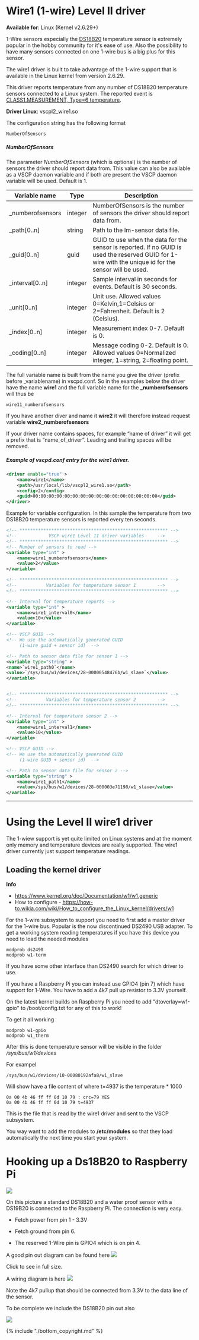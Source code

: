 # Wire1 (1-wire) Level II driver

**Available for**: Linux (Kernel v2.6.29+)

1-Wire sensors especially the [DS18B20](https://datasheets.maximintegrated.com/en/ds/DS18B20.pdf) temperature sensor is extremely popular in the hobby community for it's ease of use. Also the possibility to have many sensors connected on one 1-wire bus is a big plus for this sensor.

The wire1 driver is built to take advantage of the 1-wire support that is available in the Linux kernel from version 2.6.29.

This driver reports temperature from any number of DS18B20 temperature sensors connected to a Linux system. The reported event is [CLASS1.MEASUREMENT, Type=6 temperature](https://grodansparadis.gitbooks.io/the-vscp-specification/content/class1.measurement.html#type6-0x06-temperature).

**Driver Linux**: vscpl2_wire1.so

The configuration string has the following format

    NumberOfSensors

##### NumberOfSensors

The parameter *NumberOfSensors* (which is optional) is the number of sensors the driver should report data from. This value can also be available as a VSCP daemon variable and if both are present the VSCP daemon variable will be used. Default is 1. 

 | Variable name    | Type    | Description  | 
 | -------------    | ----    | -----------  | 
 | _numberofsensors | integer | NumberOfSensors is the number of sensors the driver should report data from. | 
 | _path[0..n]      | string  | Path to the lm-sensor data file.  | 
 | _guid[0..n]      | guid    | GUID to use when the data for the sensor is reported.  If no GUID is used the reserved GUID for 1-wire with the unique id for the sensor will be used. | 
 | _interval[0..n]  | integer | Sample interval in seconds for events. Default is 30 seconds. | 
 | _unit[0..n]      | integer | Unit use. Allowed values 0=Kelvin,1=Celsius or 2=Fahrenheit. Default is 2 (Celsius).  | 
 | _index[0..n]     | integer | Measurement index 0-7. Default is 0. | 
 | _coding[0..n]    | integer | Message coding 0-2. Default is 0. Allowed values 0=Normalized integer, 1=string, 2=floating point. | 

The full variable name is built from the name you give the driver (prefix before _variablename) in vscpd.conf. So in the examples below the driver have the name **wire1** and the full variable name for the **_numberofsensors** will thus be

    wire11_numberofsensors

If you have another diver and name it  **wire2** it will therefore instead request variable **wire2_numberofsensors**

If your driver name contains spaces, for example “name of driver” it will get a prefix that is “name_of_driver”. Leading and trailing spaces will be removed. 

##### Example of vscpd.conf entry for the wire1 driver.

```xml
<driver enable="true" >
    <name>wire1</name>
    <path>/usr/local/lib/vscpl2_wire1.so</path>
    <config>2</config>
    <guid>00:00:00:00:00:00:00:00:00:00:00:00:00:00:00:00</guid>
</driver>
```

Example for variable configuration. In this sample the temperature from two DS18B20 temperature sensors is reported every ten seconds.

```xml
<!-- ******************************************************** -->
<!--            VSCP wire1 Level II driver variables     -->
<!-- ******************************************************** -->
<!-- Number of sensors to read -->
<variable type="int" >
	<name>wire1_numberofsensors</name>          	
	<value>2</value>      
</variable>

<!-- ******************************************************** -->
<!--           Variables for temperature sensor 1        -->
<!-- ******************************************************** -->

<!-- Interval for temperature reports -->
<variable type="int" >
	<name>wire1_interval0</name>          	
	<value>10</value>      
</variable>

<!-- VSCP GUID -->
<!-- We use the automatically generated GUID 
     (1-wire guid + sensor id)  -->

<!-- Path to sensor data file for sensor 1 -->
<variable type="string" >
<name>`wire1_path0`</name>
<value>`/sys/bus/w1/devices/28-00000548476b/w1_slave`</value>
</variable>


<!-- ******************************************************** -->
<!--           Variables for temperature sensor 2        -->
<!-- ******************************************************** -->

<!-- Interval for temperature sensor 2 -->
<variable type="int" >
	<name>wire1_interval1</name>          	
	<value>10</value>      
</variable>

<!-- VSCP GUID -->
<!-- We use the automatically generated GUID 
     (1-wire GUID + sensor id)  --> 	

<!-- Path to sensor data file for sensor 2 -->
<variable type="string" >	
	<name>wire1_path1</name>          	
	<value>/sys/bus/w1/devices/28-000003e71198/w1_slave</value>      
</variable>

```


----

# Using the Level II wire1 driver

The 1-wiew support is yet quite limited on Linux systems and at the moment only memory and temperature devices are really supported. The wire1 driver currently just support temperature readings.

## Loading the kernel driver

**Info**

*  https://www.kernel.org/doc/Documentation/w1/w1.generic
*  How to configure - https://how-to.wikia.com/wiki/How_to_configure_the_Linux_kernel/drivers/w1

For the 1-wire subsystem to support you need to first add a master driver for the 1-wire bus. Popular is the now discontinued DS2490 USB adapter. To get a working system reading temperatures if you have this device you need to load the needed modules

    modprob ds2490
    modprob w1-term

If you have some other interface than DS2490 search for which driver to use. 

If you have a Raspberry Pi you can instead use GPIO4 (pin 7) which have support for 1-Wire. You have to add a 4k7 pull up resistor to 3.3V yourself.

On the latest kernel builds on Raspberry Pi you need to add "dtoverlay=w1-gpio" to /boot/config.txt for any of this to work! 

To get it all working

    modprob w1-gpio
    modprob w1_therm

After this is done temperature sensor will be visible in the folder */sys/bus/w1/devices* 

For exampel

    /sys/bus/w1/devices/10-00080192afa8/w1_slave

Will show have a file content of where t=4937 is the temperature * 1000

    0a 00 4b 46 ff ff 0d 10 79 : crc=79 YES
    0a 00 4b 46 ff ff 0d 10 79 t=4937 

This is the file that is read by the wire1 driver and sent to the VSCP subsystem.

You way want to add the modules to **/etc/modules** so that they load automatically the next time you start your system.

# Hooking up a Ds18B20 to Raspberry Pi

![](./images/drivers/level2-drivers/006_small.png)

On this picture a standard DS18B20 and a water proof sensor with a DS19B20 is connected to the Raspberry Pi. The connection is very easy.


*  Fetch power from pin 1 - 3.3V

*  Fetch ground from pin 6.

*  The reserved 1-Wire pin is GPIO4 which is on pin 4.

A good pin out diagram can be found here ![](https://howto8165.files.wordpress.com/2014/08/rpi-pinout.png)

Click to see in full size.

A wiring diagram is here ![](https://www.sbprojects.com/projects/raspberrypi/ds1820connect.png)

Note the 4k7 pullup that should be connected from 3.3V to the data line of the sensor.

To be complete we include the DS18B20 pin out also

![](https://www.modmypi.com/image/data/tutorials/DS18B20/DS18B20+.png)

{% include "./bottom_copyright.md" %}
